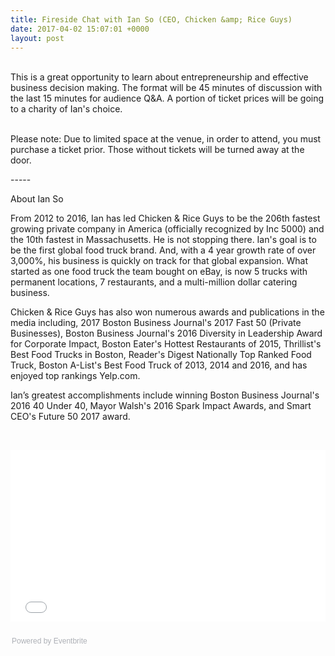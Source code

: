 ```yaml
---
title: Fireside Chat with Ian So (CEO, Chicken &amp; Rice Guys)
date: 2017-04-02 15:07:01 +0000
layout: post
---
```


 <br /> This is a great opportunity to learn about entrepreneurship and effective business decision making. The format will be 45 minutes of discussion with the last 15 minutes for audience Q&amp;A. A portion of ticket prices will be going to a charity of Ian's choice. </div><div> </div><div>Please note: Due to limited space at the venue, in order to attend, you must purchase a ticket prior. Those without tickets will be turned away at the door.</div><div><p>-----</p><div><p><span class="im">About <span class="il">Ian</span> So</span></p><p>From 2012 to 2016, <span class="il">Ian</span> has led Chicken &amp; Rice Guys to be the 206th fastest growing private company in America (officially recognized by Inc 5000) and the 10th fastest in Massachusetts. He is not stopping there. <span class="il">Ian</span>'s goal is to be the first global food truck brand. And, with a 4 year growth rate of over 3,000%, his business is quickly on track for that global expansion. What started as one food truck the team bought on eBay, is now 5 trucks with permanent locations, 7 restaurants, and a multi-million dollar catering business. </p><p>Chicken &amp; Rice Guys has also won numerous awards and publications in the media including, 2017 Boston Business Journal's 2017 Fast 50 (Private Businesses), Boston Business Journal's 2016 Diversity in Leadership Award for Corporate Impact, Boston Eater's Hottest Restaurants of 2015, Thrillist's Best Food Trucks in Boston, Reader's Digest Nationally Top Ranked Food Truck, Boston A-List's Best Food Truck of 2013, 2014 and 2016, and has enjoyed top rankings Yelp.com. </p><p><span class="il">Ian</span>’s greatest accomplishments include winning Boston Business Journal's 2016 40 Under 40, Mayor Walsh's 2016 Spark Impact Awards, and Smart CEO's Future 50 2017 award. </p></div></div><div> </div><div style="width: 100%; text-align: left;"><p><iframe src="//eventbrite.com/tickets-external?eid=33368144017&amp;ref=etckt" width="100%" height="275" frameborder="0" marginwidth="5" marginheight="5" scrolling="auto"></iframe></p><div style="font-family: Helvetica, Arial; font-size: 12px; padding: 10px 0 5px; margin: 2px; width: 100%; text-align: left;"><a class="powered-by-eb" style="color: #adb0b6; text-decoration: none;" href="http://www.eventbrite.com/" target="_blank">Powered by Eventbrite</a></div>